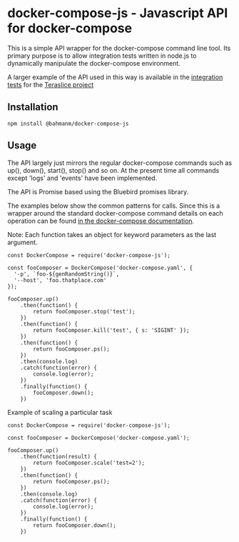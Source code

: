 # docker-compose-js - Javascript API for docker-compose

This is a simple API wrapper for the docker-compose command line tool. Its primary purpose is to allow integration tests written in node.js to dynamically manipulate the docker-compose environment.

A larger example of the API used in this way is available in the [integration tests](https://github.com/terascope/teraslice-integration-tests) for the [Teraslice project](https://github.com/terascope/teraslice)

## Installation

```
npm install @bahmanm/docker-compose-js
```

## Usage

The API largely just mirrors the regular docker-compose commands such as up(), down(), start(), stop() and so on. At the present time all commands except 'logs' and 'events' have been implemented.

The API is Promise based using the Bluebird promises library.

The examples below show the common patterns for calls. Since this is a wrapper around the standard docker-compose command details on each operation can be found [in the docker-compose documentation](https://docs.docker.com/compose/reference/).

Note: Each function takes an object for keyword parameters as the last argument.

```
const DockerCompose = require('docker-compose-js');

const fooComposer = DockerCompose('docker-compose.yaml', {
  '-p', `foo-${genRandomString()}`,
  '--host', 'foo.thatplace.com'
});

fooComposer.up()
    .then(function() {
        return fooComposer.stop('test');
    })
    .then(function() {
        return fooComposer.kill('test', { s: 'SIGINT' });
    })
    .then(function() {
        return fooComposer.ps();
    })
    .then(console.log)
    .catch(function(error) {
        console.log(error);
    })
    .finally(function() {
        fooComposer.down();
    })
```

Example of scaling a particular task

```
const DockerCompose = require('docker-compose-js');

const fooComposer = DockerCompose('docker-compose.yaml');

fooComposer.up()
    .then(function(result) {
        return fooComposer.scale('test=2');
    })
    .then(function() {
        return fooComposer.ps();
    })
    .then(console.log)
    .catch(function(error) {
        console.log(error);
    })
    .finally(function() {
        return fooComposer.down();
    })
```
